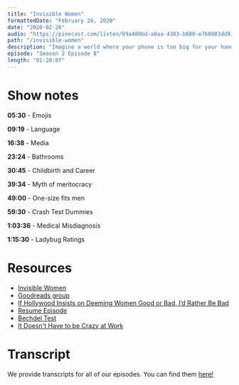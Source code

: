 ```yaml
---
title: "Invisible Women"
formattedDate: "February 26, 2020"
date: "2020-02-26"
audio: "https://pinecast.com/listen/89a480bd-a0aa-4303-b680-e760803dd939.mp3"
path: "/invisible-women"
description: "Imagine a world where your phone is too big for your hand, where your doctor prescribes a drug that is wrong for your body, where in a car accident you are 47% more likely to be seriously injured, where every week the countless hours of work you do are not recognized or valued. If any of this sounds familiar, chances are that you're a woman."
episode: "Season 2 Episode 8"
length: "01:20:07"
---
```



# Show notes

**05:30** - Emojis

**09:19** - Language

**16:38** - Media

**23:24** - Bathrooms

**30:45** - Childbirth and Career

**39:34** - Myth of meritocracy

**49:00** - One-size fits men

**59:30** - Crash Test Dummies

**1:03:36** - Medical Misdiagnosis

**1:15:30** - Ladybug Ratings

# Resources

- [Invisible Women](https://www.goodreads.com/book/show/41104077-invisible-women)
- [Goodreads group](https://www.goodreads.com/group/show/1056127-ladybug-podcast-book-club)
- [If Hollywood Insists on Deeming Women Good or Bad, I’d Rather Be Bad](https://www.manrepeller.com/2018/09/mean-girls-and-ingenues.html)
- [Resume Episode](https://www.ladybug.dev/resumes)
- [Bechdel Test](https://en.wikipedia.org/wiki/Bechdel_test)
- [It Doesn't Have to be Crazy at Work](https://basecamp.com/books/calm)

# Transcript

We provide transcripts for all of our episodes. You can find them <a href="https://github.com/ladybug-podcast/ladybug-website/blob/master/transcripts/31-invisible-women.md" target="_blank" class="highlight">here!</a>

